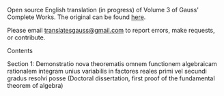 Open source English translation (in progress) of Volume 3 of Gauss' Complete Works. The original can be found <a href="https://archive.org/details/werkecarlf03gausrich">here</a>.

Please email translatesgauss@gmail.com to report errors, make requests, or contribute.

Contents 

Section 1: Demonstratio nova theorematis omnem functionem algebraicam rationalem integram unius variabilis in factores reales primi vel secundi gradus resolvi posse (Doctoral dissertation, first proof of the fundamental theorem of algebra)
